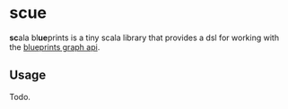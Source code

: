 # scue

**sc**ala bl**ue**prints is a tiny scala library that provides
a dsl for working with the [blueprints graph api](http://blueprints.tinkerpop.com).

## Usage

Todo.
